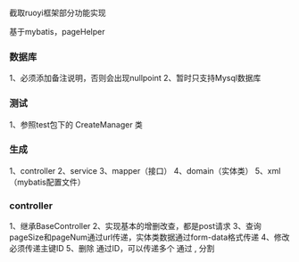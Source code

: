 ### 
截取ruoyi框架部分功能实现

基于mybatis，pageHelper

### 数据库
1、必须添加备注说明，否则会出现nullpoint
2、暂时只支持Mysql数据库

### 测试
1、参照test包下的 CreateManager 类

### 生成
1、controller
2、service
3、mapper（接口）
4、domain（实体类）
5、xml（mybatis配置文件）

### controller
1、继承BaseController
2、实现基本的增删改查，都是post请求
3、查询 pageSize和pageNum通过url传递，实体类数据通过form-data格式传递
4、修改  必须传递主键ID
5、删除 通过ID，可以传递多个 通过 , 分割










